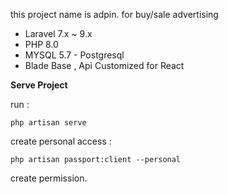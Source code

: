 this project name is adpin.
for buy/sale advertising 
- Laravel 7.x ~ 9.x
- PHP 8.0
- MYSQL 5.7 - Postgresql
- Blade Base , Api Customized for React

**Serve Project**

 run :
```
php artisan serve
```

create personal access :
```
php artisan passport:client --personal
```

create permission.


